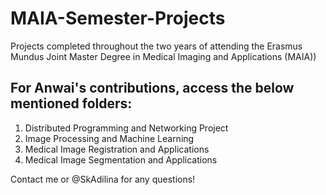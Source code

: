 # MAIA-Semester-Projects
Projects completed throughout the two years of attending the Erasmus Mundus Joint Master Degree in Medical Imaging and Applications (MAIA))

## For Anwai's contributions, access the below mentioned folders:
1. Distributed Programming and Networking Project
2. Image Processing and Machine Learning
3. Medical Image Registration and Applications
4. Medical Image Segmentation and Applications

Contact me or @SkAdilina for any questions!
